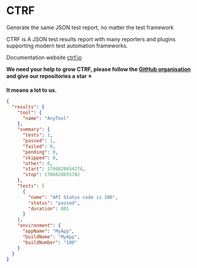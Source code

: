 # CTRF 

Generate the same JSON test report, no matter the test framework

CTRF is A JSON test results report with many reporters and plugins supporting modern test automation frameworks.

Documentation website [ctrf.io](https://www.ctrf.io/)

**We need your help to grow CTRF, please follow the [GitHub organisation](https://github.com/ctrf-io) and give our repositories a star ⭐**

**It means a lot to us.**

```json
{
  "results": {
    "tool": {
      "name": "AnyTool"
    },
    "summary": {
      "tests": 1,
      "passed": 1,
      "failed": 0,
      "pending": 0,
      "skipped": 0,
      "other": 0,
      "start": 1706828654274,
      "stop": 1706828655782
    },
    "tests": [
      {
        "name": "API Status code is 200",
        "status": "passed",
        "duration": 801
      }
    ],
    "environment": {
      "appName": "MyApp",
      "buildName": "MyApp",
      "buildNumber": "100"
    }
  }
}
```




